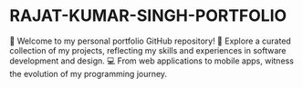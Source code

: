 # RAJAT-KUMAR-SINGH-PORTFOLIO
🌟 Welcome to my personal portfolio GitHub repository!  🚀 Explore a curated collection of my projects, reflecting my skills and experiences in software development and design.  💻 From web applications to mobile apps, witness the evolution of my programming journey.
